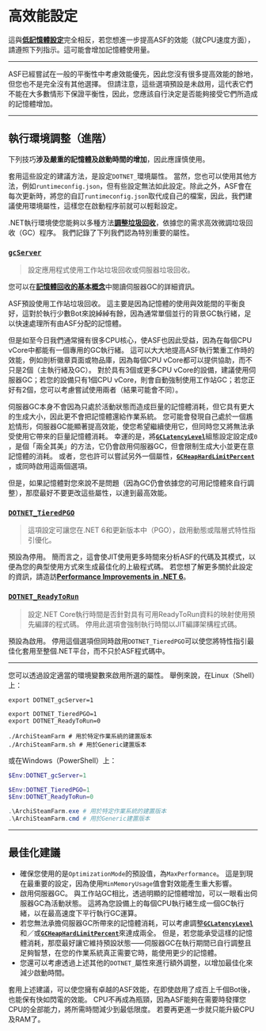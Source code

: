 # 高效能設定

這與&#8203;**[低記憶體設定](https://github.com/JustArchiNET/ArchiSteamFarm/wiki/Low-memory-setup-zh-TW)**&#8203;完全相反，若您想進一步提高ASF的效能（就CPU速度方面），請遵照下列指示。這可能會增加記憶體使用量。

---

ASF已經嘗試在一般的平衡性中考慮效能優先，因此您沒有很多提高效能的餘地，但您也不是完全沒有其他選擇。 但請注意，這些選項預設是未啟用，這代表它們不能在大多數情形下保證平衡性，因此，您應該自行決定是否能夠接受它們所造成的記憶體增加。

---

## 執行環境調整（進階）

下列技巧&#8203;**涉及嚴重的記憶體及啟動時間的增加**&#8203;，因此應謹慎使用。

套用這些設定的建議方法，是設定&#8203;`DOTNET_`&#8203;環境屬性。 當然，您也可以使用其他方法，例如&#8203;`runtimeconfig.json`&#8203;，但有些設定無法如此設定。除此之外，ASF會在每次更新時，將您的自訂&#8203;`runtimeconfig.json`&#8203;取代成自己的檔案，因此，我們建議使用環境屬性，這樣您在啟動程序前就可以輕鬆設定。

.NET執行環境使您能夠以多種方法&#8203;**[調整垃圾回收](https://learn.microsoft.com/zh-tw/dotnet/core/runtime-config/garbage-collector)**&#8203;，依據您的需求高效微調垃圾回收（GC）程序。 我們記錄了下列我們認為特別重要的屬性。

### [`gcServer`](https://docs.microsoft.com/zh-tw/dotnet/core/run-time-config/garbage-collector#flavors-of-garbage-collection)

> 設定應用程式使用工作站垃圾回收或伺服器垃圾回收。

您可以在&#8203;**[記憶體回收的基本概念](https://learn.microsoft.com/zh-tw/dotnet/standard/garbage-collection/fundamentals)**&#8203;中閱讀伺服器GC的詳細資訊。

ASF預設使用工作站垃圾回收。 這主要是因為記憶體的使用與效能間的平衡良好，這對於執行少數Bot來說綽綽有餘，因為通常單個並行的背景GC執行緒，足以快速處理所有由ASF分配的記憶體。

但是如至今日我們通常擁有很多CPU核心，使ASF也因此受益，因為在每個CPU vCore中都能有一個專用的GC執行緒。 這可以大大地提高ASF執行繁重工作時的效能，例如剖析徽章頁面或物品庫，因為每個CPU vCore都可以提供協助，而不只是2個（主執行緒及GC）。 對於具有3個或更多CPU vCore的設備，建議使用伺服器GC；若您的設備只有1個CPU vCore，則會自動強制使用工作站GC；若您正好有2個，您可以考慮嘗試使用兩者（結果可能會不同）。

伺服器GC本身不會因為只處於活動狀態而造成巨量的記憶體消耗，但它具有更大的生成大小，因此更不會把記憶體還給作業系統。 您可能會發現自己處於一個尷尬情形，伺服器GC能顯著提高效能，使您希望繼續使用它，但同時您又將無法承受使用它帶來的巨量記憶體消耗。 幸運的是，將&#8203;**[`GCLatencyLevel`](https://github.com/JustArchiNET/ArchiSteamFarm/wiki/Low-memory-setup-zh-TW#gclatencylevel)**&#8203;組態設定設定成&#8203;`0`&#8203;，是個「兩全其美」的方法，它仍會啟用伺服器GC，但會限制生成大小並更在意記憶體的消耗。 或者，您也許可以嘗試另外一個屬性，&#8203;**[`GCHeapHardLimitPercent`](https://github.com/JustArchiNET/ArchiSteamFarm/wiki/Low-memory-setup-zh-TW#gcheaphardlimitpercent)**&#8203;，或同時啟用這兩個選項。

但是，如果記憶體對您來說不是問題（因為GC仍會依據您的可用記憶體來自行調整），那麼最好不要更改這些屬性，以達到最高效能。

### **[`DOTNET_TieredPGO`](https://docs.microsoft.com/zh-tw/dotnet/core/run-time-config/compilation#profile-guided-optimization)**

> 這項設定可讓您在.NET 6和更新版本中（PGO），啟用動態或階層式特性指引優化。

預設為停用。 簡而言之，這會使JIT使用更多時間來分析ASF的代碼及其模式，以便為您的典型使用方式來生成最佳化的上級程式碼。 若您想了解更多關於此設定的資訊，請造訪&#8203;**[Performance Improvements in .NET 6](https://devblogs.microsoft.com/dotnet/performance-improvements-in-net-6)**&#8203;。

### **[`DOTNET_ReadyToRun`](https://docs.microsoft.com/zh-tw/dotnet/core/run-time-config/compilation#readytorun)**

> 設定.NET Core執行時間是否針對具有可用ReadyToRun資料的映射使用預先編譯的程式碼。 停用此選項會強制執行時間以JIT編譯架構程式碼。

預設為啟用。 停用這個選項但同時啟用&#8203;`DOTNET_TieredPGO`&#8203;可以使您將特性指引最佳化套用至整個.NET平台，而不只於ASF程式碼中。

---

您可以透過設定適當的環境變數來啟用所選的屬性。 舉例來說，在Linux（Shell）上：

```shell
export DOTNET_gcServer=1

export DOTNET_TieredPGO=1
export DOTNET_ReadyToRun=0

./ArchiSteamFarm # 用於特定作業系統的建置版本
./ArchiSteamFarm.sh # 用於Generic建置版本
```

或在Windows（PowerShell）上：

```powershell
$Env:DOTNET_gcServer=1

$Env:DOTNET_TieredPGO=1
$Env:DOTNET_ReadyToRun=0

.\ArchiSteamFarm.exe # 用於特定作業系統的建置版本
.\ArchiSteamFarm.cmd # 用於Generic建置版本
```

---

## 最佳化建議

- 確保您使用的是&#8203;`OptimizationMode`&#8203;的預設值，為&#8203;`MaxPerformance`&#8203;。 這是到現在最重要的設定，因為使用&#8203;`MinMemoryUsage`&#8203;值會對效能產生重大影響。
- 啟用伺服器GC。 與工作站GC相比，透過明顯的記憶體增加，可以一眼看出伺服器GC為活動狀態。 這將為您設備上的每個CPU執行緒生成一個GC執行緒，以在最高速度下平行執行GC運算。
- 若您無法承擔伺服器GC所帶來的記憶體消耗，可以考慮調整&#8203;**[`GCLatencyLevel`](https://github.com/JustArchiNET/ArchiSteamFarm/wiki/Low-memory-setup-zh-TW#gclatencylevel)**&#8203;和／或&#8203;**[`GCHeapHardLimitPercent`](https://github.com/JustArchiNET/ArchiSteamFarm/wiki/Low-memory-setup-zh-TW#gcheaphardlimitpercent)**&#8203;來達成兩全。 但是，若您能承受這樣的記憶體消耗，那麼最好讓它維持預設狀態⸺伺服器GC在執行期間已自行調整且足夠智慧，在您的作業系統真正需要它時，能使用更少的記憶體。
- 您還可以考慮透過上述其他的&#8203;`DOTNET_`&#8203;屬性來進行額外調整，以增加最佳化來減少啟動時間。

套用上述建議，可以使您擁有卓越的ASF效能，在即使啟用了成百上千個Bot後，也能保有快如閃電的效能。 CPU不再成為瓶頸，因為ASF能夠在需要時發揮您CPU的全部能力，將所需時間減少到最低限度。 若要再更進一步就只能升級CPU及RAM了。